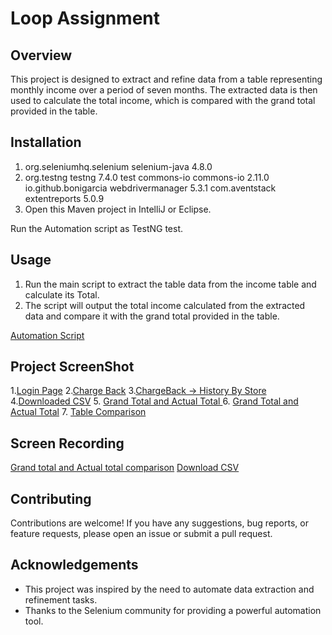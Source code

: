 # Loop Assignment

## Overview 
This project is designed to extract and refine data from a table representing monthly income over a period of seven months. The extracted data is then used to calculate the total income, which is compared with the grand total provided in the table.

## Installation
1. org.seleniumhq.selenium selenium-java 4.8.0
2. org.testng testng 7.4.0 test commons-io commons-io 2.11.0 io.github.bonigarcia webdrivermanager 5.3.1 com.aventstack extentreports 5.0.9
3. Open this Maven project in IntelliJ or Eclipse.

Run the Automation script as TestNG test.

## Usage
1. Run the main script to extract the table data from the income table and calculate its Total.
2. The script will output the total income calculated from the extracted data and compare it with the grand total provided in the table.

[Automation Script](https://github.com/Anoop1414/LoopAssignment14/blob/387680cb3381d71814eda0d3ed3e235184b20518/Lassigment)
   
## Project ScreenShot
1.[Login Page](https://github.com/Anoop1414/LoopAssignment14/blob/4337293a58b546da6812ca447636b6e90ffe3369/Login.jpg)
2.[Charge Back](https://github.com/Anoop1414/LoopAssignment14/blob/2bc9853a10c3b89c9d663836aafe61908971159e/chargeback.jpg)
3.[ChargeBack -> History By Store](https://github.com/Anoop1414/LoopAssignment14/blob/335194b4c0b906e6b6475bc9a3690f867ae3c332/History.jpg)
4.[Downloaded CSV](https://github.com/Anoop1414/LoopAssignment14/blob/a75dc28836b731471eb9c93a94ab68d51c54067b/Download.jpg)
5. [Grand Total and Actual Total ](https://github.com/Anoop1414/LoopAssignment14/blob/697a4c08f596f099e48cc233f984c1a6d4847261/Screenshot%202024-02-13%20012350.jpg)
6. [Grand Total and Actual Total](https://github.com/Anoop1414/LoopAssignment14/blob/9df84df7bc56958aa37feee79678b84c0b6a0c27/Screenshot%202024-02-13%20012456.jpg)
7. [Table Comparison](Link)
## Screen Recording
[Grand total and Actual total comparison](https://drive.google.com/file/d/1s6Aq5ny2g8xkoIMPhrUX2vM1hDqLfAjC/view?usp=drive_link)
[Download CSV](https://drive.google.com/file/d/1EzRkaL1BD1PYDWkh-K_uQKBmXmEbSOZN/view?usp=drive_link)

## Contributing
Contributions are welcome! If you have any suggestions, bug reports, or feature requests, please open an issue or submit a pull request.

## Acknowledgements
- This project was inspired by the need to automate data extraction and refinement tasks.
- Thanks to the Selenium community for providing a powerful automation tool.
